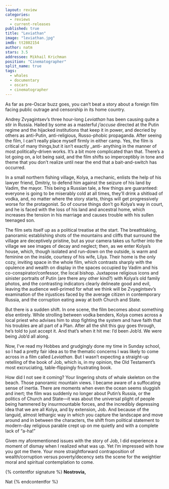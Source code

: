 ```yaml
---
layout: review
categories: 
  - reviews
  - current-releases
published: true
title: "Leviathan"
image: "leviathan.jpg"
imdb: tt2802154
author: natm
stars: 3.5
addressee: Mikhail Krichman
position: "Cinematographer"
split_name: true
tags: 
  - whales
  - documentary
  - oscars
  - cinematographer
---
```


As far as pre-Oscar buzz goes, you can’t beat a story about a foreign film facing public outrage and censorship in its home country. 

Andrey Zvyagintsev’s three hour-long  _Leviathan_ has been causing quite a stir in Russia. Hailed by some as a masterful _j’accuse_ directed at the Putin regime and the hijacked institutions that keep it in power, and decried by others as anti-Putin, anti-religious, Russo-phobic propaganda. After seeing the film, I can’t really place myself firmly in either camp. Yes, the film is critical of many things,but it isn’t exactly _anti- anything in the manner of most politically-driven works. It’s a bit more complicated than that. There’s a lot going on, a lot being said, and the film shifts so imperceptibly in tone and theme that you don’t realize until near the end that a bait-and-switch has occurred.

In a small northern fishing village, Kolya, a mechanic, enlists the help of his lawyer friend, Dmitriy, to defend him against the seizure of his land by Vadim, the mayor. This being a Russian tale, a few things are guaranteed: everyone is going to be miserably cold at all times, they’ll drink a shitload of vodka, and, no matter where the story starts, things will get progressively worse for the protagonist. So of course things don’t go Kolya’s way in court, and he is faced with the loss of his land and ancestral home, which increases the tension in his marriage and causes trouble with his sullen teenaged son. 

The film sets itself up as a political treatise at the start. The breathtaking, panoramic establishing shots of the mountains and cliffs that surround the village are deceptively pristine, but as your camera takes us further into the village we see images of decay and neglect; then, as we enter Kolya’s house, which, though isolated and run-down on the outside, is warm and feminine on the inside, courtesy of his wife, Lilya. Their home is the only cozy, inviting space in the whole film, which contrasts sharply with the opulence and wealth on display in the spaces occupied by Vadim and his co-conspirator/confessor, the local bishop. Juxtapose religious icons and sinister portraits of Putin (are there any other kind?) with Kolya’s old family photos, and the contrasting indicators clearly delineate good and evil, leaving the audience well-primed for what we think will be Zvyagintsev’s examination of the injustices faced by the average citizen in contemporary Russia, and the corruption eating away at both Church and State. 

But there is a sudden shift. In one scene, the film becomes about something else entirely. While strolling between vodka benders, Kolya comes across a local priest who advises him to stop fighting the system and have faith that his troubles are all part of a Plan. After all the shit this guy goes through, he’s told to just accept it. And that’s when it hit me: I’d been Job’d. We were being Job’d all along.

Now, I’ve read my Hobbes and grudgingly done my time in Sunday school, so I had a pretty fair idea as to the thematic concerns I was likely to come across in a film called _Leviathan_. But I wasn’t expecting a straight-up retelling of the book of Job, which is, in my opinion, the Old Testament’s most excruciating, table-flippingly frustrating book. 

How did I not see it coming? Your lingering shots of whale skeleton on the beach. Those panoramic mountain views. I became aware of a suffocating sense of inertia. There are moments when even the ocean seems sluggish and inert; the film was suddenly no longer about Putin’s Russia, or the politics of Church and State—it was about the universal plight of people being hammered by insurmountable forces, and the incredibly depressing idea that we are all Kolya, and by extension, Job. And because of the languid, almost lethargic way in which you capture the landscape and move around and in between the characters, the shift from political statement to modern-day religious parable crept up on me quietly and with a complete lack of “a-ha!”

Given my aforementioned issues with the story of Job, I did experience a moment of dismay when I realized what was up. Yet I’m impressed with how you got me there. Your more straightforward contraposition of wealth/corruption versus poverty/decency sets the scene for the weightier moral and spiritual contemplation to come. 

{% contentfor signature %}
**Nostrovia,**

Nat
{% endcontentfor %}